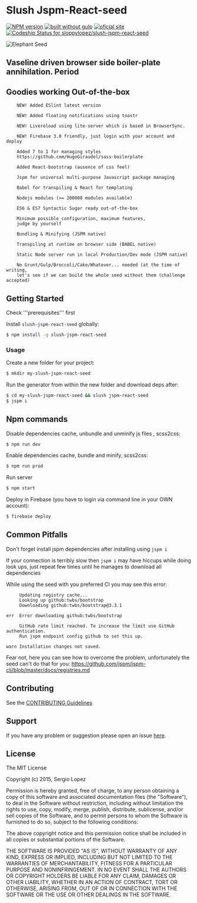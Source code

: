 # Slush Jspm-React-seed 

[![NPM version](https://badge-me.herokuapp.com/api/npm/slush-jspm-react-seed.png)](http://badges.enytc.com/for/npm/slush-jspm-react-seed)
[![built without gulp](https://img.shields.io/badge/build%20without-gulp-brightgreen.svg)](http://jspm.com)
[![oficial site](https://img.shields.io/badge/sloppy-lopez-pink.svg)](http://sloppylopez.com)
[![Codeship Status for sloppylopez/slush-jspm-react-seed](https://codeship.com/projects/64f5f2f0-7dab-0133-7e41-6a5cc34fb59d/status?branch=master)](https://codeship.com/projects/120218)

![Elephant Seed](https://raw.githubusercontent.com/sloppylopez/slush-jspm-react-seed/master/templates/assets/images/ElephantSeed.png)

>
 
## Vaseline driven browser side boiler-plate annihilation. Period

## Goodies working Out-of-the-box
        NEW! Added ESlint latest version

        NEW! Added floating notifications using toastr
        
        NEW! Livereload using lite-server which is based in BrowserSync.
        
        NEW! Firebase 3.0 friendly, just login with your account and deploy
        
        Added 7 to 1 for managing styles 
        https://github.com/HugoGiraudel/sass-boilerplate
        
        Added React-bootstrap (ausence of css feel)
        
        Jspm for universal multi-purpose Javascript package managing

        Babel for transpiling & React for templating

        Nodejs modules (>= 200000 modules available)

        ES6 & ES7 Syntactic Sugar ready out-of-the-box

        Minimum possible configuration, maximum features,
        judge by yourself

        Bundling & Minifying (JSPM native)

        Transpiling at runtime on browser side (BABEL native)

        Static Node server run in local Production/Dev mode (JSPM native)

        No Grunt/Gulp/Broccoli/Cake/Whatever... needed (at the time of writing, 
        let's see if we can build the whole seed without them (challenge accepted)

## Getting Started
Check '''prerequisites''' first

Install `slush-jspm-react-seed` globally:

```bash
$ npm install -g slush-jspm-react-seed
```

### Usage

Create a new folder for your project:

```bash
$ mkdir my-slush-jspm-react-seed
```

Run the generator from within the new folder and download deps after:

```bash
$ cd my-slush-jspm-react-seed && slush jspm-react-seed
$ jspm i
```

## Npm commands

Disable dependencies cache, unbundle and unminify js files , scss2css:

```bash
$ npm run dev
```

Enable dependencies cache, bundle and minify, scss2css:

```bash
$ npm run prod
```

Run server
```bash
$ npm start
```

Deploy in Firebase (you have to login via command line in your OWN account):

```bash
$ firebase deploy
```

## Common Pitfalls

Don't forget install jspm dependencies after installing using ```jspm i```

If your connection is terribly slow then ```jspm i``` may have hiccups while 
doing look ups, just repeat few times until he manages to download all dependencies

While using the seed with you preferred CI you may see this error:
```
     Updating registry cache...
     Looking up github:twbs/bootstrap
     Downloading github:twbs/bootstrap@3.3.1

err  Error downloading github:twbs/bootstrap

     GitHub rate limit reached. To increase the limit use GitHub authentication.
     Run jspm endpoint config github to set this up.

warn Installation changes not saved.
``` 
Fear not, here you can see how to overcome the problem, unfortunately the seed can't do that for you:
https://github.com/jspm/jspm-cli/blob/master/docs/registries.md

## Contributing

See the [CONTRIBUTING Guidelines](https://github.com/sloppylopez/slush-jspm-react-seed/blob/master/CONTRIBUTING.md)

## Support
If you have any problem or suggestion please open an issue [here](https://github.com/sloppylopez/slush-jspm-react-seed/issues).

## License 

The MIT License

Copyright (c) 2015, Sergio Lopez

Permission is hereby granted, free of charge, to any person
obtaining a copy of this software and associated documentation
files (the "Software"), to deal in the Software without
restriction, including without limitation the rights to use,
copy, modify, merge, publish, distribute, sublicense, and/or sell
copies of the Software, and to permit persons to whom the
Software is furnished to do so, subject to the following
conditions:

The above copyright notice and this permission notice shall be
included in all copies or substantial portions of the Software.

THE SOFTWARE IS PROVIDED "AS IS", WITHOUT WARRANTY OF ANY KIND,
EXPRESS OR IMPLIED, INCLUDING BUT NOT LIMITED TO THE WARRANTIES
OF MERCHANTABILITY, FITNESS FOR A PARTICULAR PURPOSE AND
NONINFRINGEMENT. IN NO EVENT SHALL THE AUTHORS OR COPYRIGHT
HOLDERS BE LIABLE FOR ANY CLAIM, DAMAGES OR OTHER LIABILITY,
WHETHER IN AN ACTION OF CONTRACT, TORT OR OTHERWISE, ARISING
FROM, OUT OF OR IN CONNECTION WITH THE SOFTWARE OR THE USE OR
OTHER DEALINGS IN THE SOFTWARE.

